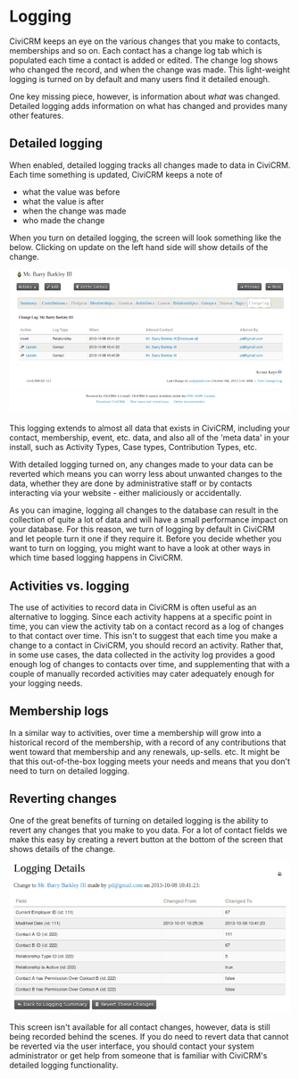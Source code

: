 Logging
=======

CiviCRM keeps an eye on the various changes that you make to contacts,
memberships and so on. Each contact has a change log tab which is
populated each time a contact is added or edited. The change log shows
who changed the record, and when the change was made. This light-weight
logging is turned on by default and many users find it detailed enough.

One key missing piece, however, is information about *what* was
changed. Detailed logging adds information on what has changed and
provides many other features. 

Detailed logging
----------------

When enabled, detailed logging tracks all changes made to data in
CiviCRM. Each time something is updated, CiviCRM keeps a note of

-   what the value was before
-   what the value is after
-   when the change was made
-   who made the change

When you turn on detailed logging, the screen will look something like
the below. Clicking on update on the left hand side will show details
of the change. 

![](/images/change-log.png)

This logging extends to almost all data that exists in CiviCRM,
including your contact, membership, event, etc. data, and also all of
the 'meta data' in your install, such as Activity Types, Case types,
Contribution Types, etc. 

With detailed logging turned on, any changes made to your data can be
reverted which means you can worry less about unwanted changes to the
data, whether they are done by administrative staff or by contacts
interacting via your website - either maliciously or accidentally.

As you can imagine, logging all changes to the database can result in
the collection of quite a lot of data and will have a small performance
impact on your database. For this reason, we turn of logging by default
in CiviCRM and let people turn it one if they require it. Before you
decide whether you want to turn on logging, you might want to have a
look at other ways in which time based logging happens in CiviCRM. 

Activities vs. logging
----------------------

The use of activities to record data in CiviCRM is often useful as an
alternative to logging. Since each activity happens at a specific point
in time, you can view the activity tab on a contact record as a log of
changes to that contact over time. This isn't to suggest that each time
you make a change to a contact in CiviCRM, you should record an
activity. Rather that, in some use cases, the data collected in the
activity log provides a good enough log of changes to contacts over
time, and supplementing that with a couple of manually recorded
activities may cater adequately enough for your logging needs. 

Membership logs
---------------

In a similar way to activities, over time a membership will grow into a
historical record of the membership, with a record of any contributions
that went toward that membership and any renewals, up-sells. etc. It
might be that this out-of-the-box logging meets your needs and means
that you don't need to turn on detailed logging. 

Reverting changes
-----------------

One of the great benefits of turning on detailed logging is the ability
to revert any changes that you make to you data. For a lot of contact
fields we make this easy by creating a revert button at the bottom of
the screen that shows details of the change.

![](/images/change-log-revert.png)

This screen isn't available for all contact changes, however, data is
still being recorded behind the scenes. If you do need to revert data
that cannot be reverted via the user interface, you should contact your
system administrator or get help from someone that is familiar with
CiviCRM's detailed logging functionality. 
